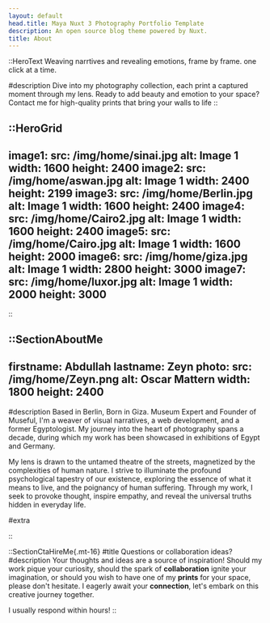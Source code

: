 ```yaml
---
layout: default
head.title: Maya Nuxt 3 Photography Portfolio Template
description: An open source blog theme powered by Nuxt.
title: About
---
```


::HeroText
Weaving narrtives and revealing emotions, frame by frame. one click at a time.

#description
Dive into my photography collection, each print a captured moment through my lens. Ready to add beauty and emotion to your space? Contact me for high-quality prints that bring your walls to life
::

::HeroGrid
---
image1:
  src: /img/home/sinai.jpg
  alt: Image 1
  width: 1600
  height: 2400
image2:
  src: /img/home/aswan.jpg
  alt: Image 1
  width: 2400
  height: 2199
image3:
  src: /img/home/Berlin.jpg
  alt: Image 1
  width: 1600
  height: 2400
image4:
  src: /img/home/Cairo2.jpg
  alt: Image 1
  width: 1600
  height: 2400
image5:
  src: /img/home/Cairo.jpg
  alt: Image 1
  width: 1600
  height: 2000
image6:
  src: /img/home/giza.jpg
  alt: Image 1
  width: 2800
  height: 3000
image7:
  src: /img/home/luxor.jpg
  alt: Image 1
  width: 2000
  height: 3000
---
::

::SectionAboutMe
---
firstname: Abdullah
lastname: Zeyn
photo:
  src: /img/home/Zeyn.png
  alt: Oscar Mattern
  width: 1800
  height: 2400
---
#description
Based in Berlin, Born in Giza. Museum Expert and Founder of Museful, I'm a weaver of visual narratives, a web development, and a former Egyptologist. My journey into the heart of photography spans a decade, during which my work has been showcased in exhibitions of Egypt and Germany.

My lens is drawn to the untamed theatre of the streets, magnetized by the complexities of human nature. I strive to illuminate the profound psychological tapestry of our existence, exploring the essence of what it means to live, and the poignancy of human suffering. Through my work, I seek to provoke thought, inspire empathy, and reveal the universal truths hidden in everyday life.



#extra

::


::SectionCtaHireMe{.mt-16}
#title
Questions or collaboration ideas?
#description
Your thoughts and ideas are a source of inspiration! Should my work pique your curiosity, should the spark of __collaboration__ ignite your imagination, or should you wish to have one of my __prints__ for your space, please don't hesitate. I eagerly await your __connection__, let's embark on this creative journey together.

I usually respond within hours!
::
